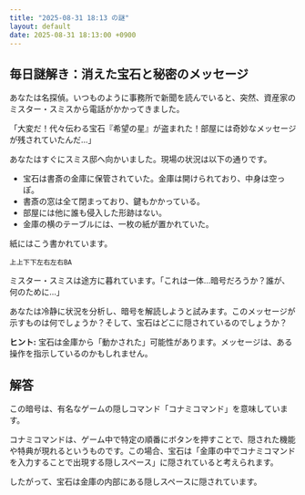 ```yaml
---
title: "2025-08-31 18:13 の謎"
layout: default
date: 2025-08-31 18:13:00 +0900
---
```

## 毎日謎解き：消えた宝石と秘密のメッセージ

あなたは名探偵。いつものように事務所で新聞を読んでいると、突然、資産家のミスター・スミスから電話がかかってきました。

「大変だ！代々伝わる宝石『希望の星』が盗まれた！部屋には奇妙なメッセージが残されていたんだ…」

あなたはすぐにスミス邸へ向かいました。現場の状況は以下の通りです。

*   宝石は書斎の金庫に保管されていた。金庫は開けられており、中身は空っぽ。
*   書斎の窓は全て閉まっており、鍵もかかっている。
*   部屋には他に誰も侵入した形跡はない。
*   金庫の横のテーブルには、一枚の紙が置かれていた。

紙にはこう書かれています。

```
上上下下左右左右BA
```

ミスター・スミスは途方に暮れています。「これは一体…暗号だろうか？誰が、何のために…」

あなたは冷静に状況を分析し、暗号を解読しようと試みます。このメッセージが示すものは何でしょうか？そして、宝石はどこに隠されているのでしょうか？

**ヒント:** 宝石は金庫から「動かされた」可能性があります。メッセージは、ある操作を指示しているのかもしれません。

## 解答

この暗号は、有名なゲームの隠しコマンド「コナミコマンド」を意味しています。

コナミコマンドは、ゲーム中で特定の順番にボタンを押すことで、隠された機能や特典が現れるというものです。この場合、宝石は「金庫の中でコナミコマンドを入力することで出現する隠しスペース」に隠されていると考えられます。

したがって、宝石は金庫の内部にある隠しスペースに隠されています。
